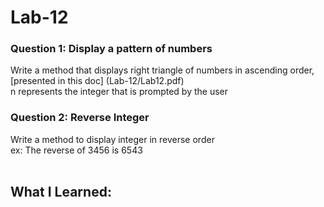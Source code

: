 # Lab-12
### Question 1: Display a pattern of numbers
Write a method that displays right triangle of numbers in ascending order,[presented in this doc] (Lab-12/Lab12.pdf)
<br/>
n represents the integer that is prompted by the user
</br>
### Question 2: Reverse Integer
Write a method to display integer in reverse order <br/>
ex: The reverse of 3456 is 6543 <br/>
<br/>

## What I Learned:


